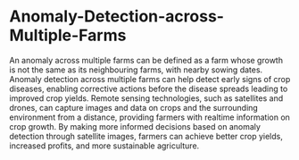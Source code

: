 # Anomaly-Detection-across-Multiple-Farms
An anomaly across multiple farms can be defined as a farm whose growth is not the same as its
neighbouring farms, with nearby sowing dates. Anomaly detection across multiple farms can help
detect early signs of crop diseases, enabling corrective actions before the disease spreads leading to
improved crop yields. Remote sensing technologies, such as satellites and drones, can capture images
and data on crops and the surrounding environment from a distance, providing farmers with realtime
information on crop growth. By making more informed decisions based on anomaly detection
through satellite images, farmers can achieve better crop yields, increased profits, and more sustainable
agriculture.
